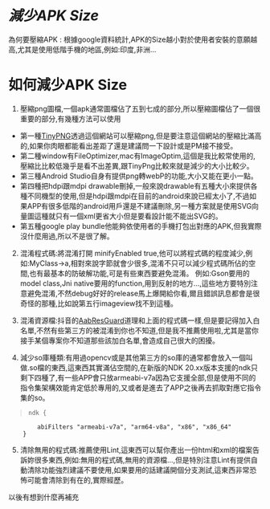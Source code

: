 # ***減少APK Size***
為何要壓縮APK : 根據google資料統計,APK的Size越小對於使用者安裝的意願越高,尤其是使用低階手機的地區,例如:印度,非洲...

# **如何減少APK Size**
1. 壓縮png圖檔,一個apk通常圖檔佔了五到七成的部分,所以壓縮圖檔佔了一個很重要的部分,有幾種方法可以使用
- 第一種[TinyPNG](https://tinypng.com/ "TinyPNG")透過這個網站可以壓縮png,但是要注意這個網站的壓縮比滿高的,如果你肉眼都能看出差距了還是建議問一下設計或是PM接不接受。
- 第二種window有FileOptimizer,mac有ImageOptim,這個是我比較常使用的,壓縮比比較低幾乎是看不出差異,跟TinyPng比較來就是減少的大小比較少。
- 第三種Android Studio自身有提供png轉webP的功能,大小又能在更小一點。
- 第四種把hdpi跟mdpi drawable刪掉,一般來說drawable有五種大小來提供各種不同機型的使用,但是hdpi跟mdpi在目前的android來說已經太小了,不過如果APP有很多低階的android用戶還是不建議刪除,另一種方案就是使用SVG向量圖這種就只有一個xml更省大小但是要看設計能不能出SVG的。
- 第五種google play bundle他能夠依使用者的手機打包出對應的APK,但我實際沒什麼用過,所以不是很了解。

2. 混淆程式碼:將混淆打開 minifyEnabled true,他可以將程式碼的程度減少,例如:MyClass->a,相對來說字節就會少很多,混淆不只可以減少程式碼所佔的空間,也有最基本的防破解功能,可是有些東西要避免混淆。
    例如:Gson要用的model class,Jni native要用的function,用到反射的地方...,這些地方要特別注意避免混淆,不然debug好好的release馬上爆開給你看,爾且錯誤訊息都會是很奇怪的那種,比如說第五行imageview找不到這種。

3. 混淆資源檔:抖音的[AabResGuard](https://github.com/bytedance/AabResGuard "AabResGuard")道理和上面的程式碼一樣,但是要記得加入白名單,不然有些第三方的被混淆到你也不知道,但是我不推薦使用啦,尤其是當你接手某個專案你不知道那些該加白名單,會造成自己很大的困擾。

4. 減少so庫種類:有用過opencv或是其他第三方的so庫的通常都會放入一個叫做.so檔的東西,這東西其實滿佔空間的,在新版的NDK 20.xx版本支援的ndk只剩下四種了,有一些APP會只放armeabi-v7a因為它支援全部,但是使用不同的指令集架構效能肯定低於專用的,又或者是進去了APP之後再去抓取對應它指令集的so。
>     ndk {
            abiFilters "armeabi-v7a", "arm64-v8a", "x86", "x86_64"
        }

5. 清除無用的程式碼:推薦使用Lint,這東西可以幫你產出一份html和xml的檔案告訴妳很多東西,例如:無用的程式碼,無用的資源檔...,但是特別注意Lint有提供自動清除功能強烈建議不要使用,如果要用的話建議開個分支測試,這東西非常恐怖可能會清除到有在的,實際經歷。


<!--more-->
以後有想到什麼再補充
